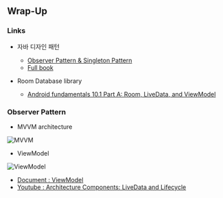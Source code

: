 ## Wrap-Up

### Links
* 자바 디자인 패턴 
  - [Observer Pattern & Singleton Pattern](https://drive.google.com/open?id=1Q6_0m6Z_8xQbiv2nKqpsPRq-RhAjofTY)
  - [Full book](https://drive.google.com/open?id=13yqT9x4J4FVNZFD-WJcnF_S_Sj3TXQsP)
 
* Room Database library 
  - [Android fundamentals 10.1 Part A: Room, LiveData, and ViewModel](https://codelabs.developers.google.com/codelabs/android-training-livedata-viewmodel/#0)

### Observer Pattern 
* MVVM architecture 

![MVVM](https://codelabs.developers.google.com/codelabs/android-training-livedata-viewmodel/img/25beb0344c741aaa.png)

* ViewModel

![ViewModel](https://developer.android.com/images/topic/libraries/architecture/viewmodel-lifecycle.png)
- [Document : ViewModel](https://developer.android.com/topic/libraries/architecture/viewmodel.html#java)
- [Youtube : Architecture Components: LiveData and Lifecycle](https://www.youtube.com/watch?v=jCw5ib0r9wg)
